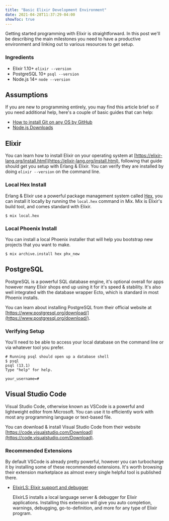 ```yaml
---
title: "Basic Elixir Development Environment"
date: 2021-04-28T11:37:29-04:00
showToc: true
---
```

Getting started programming with Elixir is straightforward. In this post we'll be describing the main milestones you need to have a productive environment and linking out to various resources to get setup.

### Ingredients 
* Elixir 1.10+ `elixir --version`
* PostgreSQL 10+ `psql --version`
* Node.js 14+ `node --version`

## Assumptions
If you are new to programming entirely, you may find this article brief so if you need additional help, here's a couple of basic guides that can help:

 - [How to install Git on any OS by GitHub](https://github.com/git-guides/install-git)
 - [Node.js Downloads](https://nodejs.org/en/download/)


## Elixir
You can learn how to install Elixir on your operating system at [https://elixir-lang.org/install.html](https://elixir-lang.org/install.html), following that guide should get you setup with Erlang & Elixir. You can verify they are installed by doing `elixir --version` on the command line.

### Local Hex Install
Erlang & Elixir use a powerful package management system called [Hex](https://hex.pm/), you can install it locally by running the `local.hex` command in Mix. Mix is Elixir's build tool, and comes standard with Elixir. 
```shell
$ mix local.hex
```

### Local Phoenix Install
You can install a local Phoenix installer that will help you bootstrap new projects that you want to make. 
```shell
$ mix archive.install hex phx_new
```


## PostgreSQL
PostgreSQL is a powerful SQL database engine, it's optional overall for apps however many Elixir shops end up using it for it's speed & stability. It's also well integrated with the database wrapper Ecto, which is standard in most Phoenix installs.

You can learn about installing PostgreSQL from their official website at [https://www.postgresql.org/download/](https://www.postgresql.org/download/). 

### Verifying Setup
You'll need to be able to access your local database on the command line or via whatever tool you prefer. 

```shell
# Running psql should open up a database shell
$ psql 
psql (13.1)
Type "help" for help.

your_username=#
```


## Visual Studio Code
Visual Studio Code, otherwise known as VSCode is a powerful and lightweight editor from Microsoft. You can use it to efficiently work with most any programming language or text-based file.

You can download & install Visual Studio Code from their website [https://code.visualstudio.com/Download](https://code.visualstudio.com/Download).

### Recommended Extensions
By default VSCode is already pretty powerful, however you can turbocharge it by installing some of these recommended extensions. It's worth browsing their extension marketplace as almost every single helpful tool is published there.

- [ElixirLS: Elixir support and debugger](https://marketplace.visualstudio.com/items?itemName=JakeBecker.elixir-ls)

    ElixirLS installs a local language server & debugger for Elixir applications. Installing this extension will give you auto completion, warnings, debugging, go-to-definition, and more for any type of Elixir program. 
